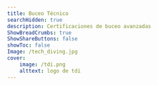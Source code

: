```yaml
---
title: Buceo Técnico
searchHidden: true
description: Certificaciones de buceo avanzadas
ShowBreadCrumbs: true
ShowShareButtons: false
showToc: false
Image: /tech_diving.jpg
cover:
    image: /tdi.png
    alttext: logo de tdi
---
```

